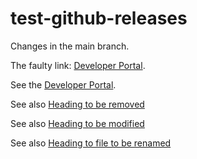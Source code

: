 # test-github-releases

Changes in the main branch.

The faulty link: [Developer Portal](https://deve.espressif.com/).

See the [Developer Portal](https://developer.espressif.com/blo/).

See also [Heading to be removed](./to-be-removed.md#heading-to-be-removed)

See also [Heading to be modified](./to-be-modified.md#heading-to-be-modified)

See also [Heading to file to be renamed](./to-be-renamed.md#heading-to-file-to-be-renamed)
